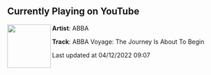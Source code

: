 ## Currently Playing on YouTube

[<img align="left" width="100" src="https://i.ytimg.com/vi/Aesc5W2LoBo/maxresdefault.jpg">](https://www.youtube.com/watch?v=Aesc5W2LoBo)

**Artist**: ABBA 

**Track**: ABBA Voyage: The Journey Is About To Begin

Last updated at 04/12/2022 09:07
